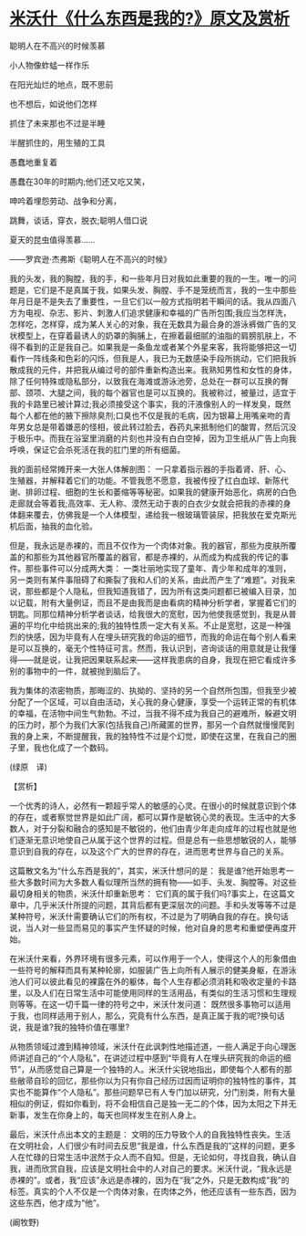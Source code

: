 # [米沃什《什么东西是我的?》原文及赏析](https://www.vrrw.net/wx/12299.html)

聪明人在不高兴的时候羡慕

小人物像蚱蜢一样作乐

在阳光灿烂的地点，既不思前

也不想后，如说他们怎样

抓住了未来那也不过是半睡

半醒抓住的，用生殖的工具

愚蠢地重复着

愚蠢在30年的时期内;他们还又吃又笑，

呻吟着埋怨劳动、战争和分离，

跳舞，谈话，穿衣，脱衣;聪明人借口说

夏天的昆虫值得羡慕……

——罗宾逊·杰弗斯《聪明人在不高兴的时候》



我的头发，我的胸膛，我的手，和一些年月日对我如此重要的我的一生。唯一的问题是，它们是不是真属于我，如果头发、胸膛、手不是笼统而言，我的一生中那些年月日是不是失去了重要性，一旦它们以一般方式指明若干瞬间的话。我从四面八方为电视、杂志、影片、刺激人们追求健康和幸福的广告所包围;我应当怎样洗，怎样吃，怎样穿，成为某人关心的对象，我在无数具为最合身的游泳裤做广告的叉状模型上，在穿着最诱人的奶罩的胸脯上，在擦着最细腻的油脂的肩膀肌肤上，不得不看到的正是我自己。如果我是一条鱼龙或者某个外星来客，我将能够把这一切看作一阵线条和色彩的闪烁，但我是人，我已为无数感染手段所挑动，它们把我拆散成我的元件，并把我从编过号的部件重新构造出来。我熟知男性和女性的身体，除了任何特殊或隐私部分，以致我在海滩或游泳池旁，总处在一群可以互换的臀部、颈项、大腿之间，我的每个器官也是可以互换的。我被称过，被量过，适宜于我的卡路里已被计算过;我必须接受这个事实，我的汗液像别人的一样发臭，既然每个人都在他的腋下擦除臭剂;口臭也不仅是我的毛病，因为银幕上用嘴亲吻的青年男女总是带着嫌恶的怪相，彼此转过脸去，吞药丸来抵制他们的酸胃，然后沉没于极乐中。而我在浴室里消磨的片刻也并没有白白空掉，因为卫生纸从广告上向我呼唤，保证它会杀死活在我的肛门里的所有细菌。

我的面前经常摊开来一大张人体解剖图： 一只拿着指示器的手指着肾、肝、心、生殖器，并解释着它们的功能。不管我愿不愿意，我被传授了红白血球、新陈代谢、排卵过程、细胞的生长和萎缩等等秘密。如果我的健康开始恶化，病房的白色走廊就会等着我;高效率、无人称、漠然无动于衷的白衣少女就会把我的赤裸的身体翻来覆去，仿佛我是一个人体模型，递给我一根玻璃管装尿，把我放在爱克斯光机后面，抽我的血化验。

但是，我永远是赤裸的，而且不仅作为一个肉体对象。我的器官，那些为皮肤所覆盖的和那些为其他器官所覆盖的器官，都是赤裸的，从而成为构成我的传记的事件。那些事件可以分成两大类： 一类壮丽地实现了童年、青少年和成年的准则，另一类则有某件事阻碍了和撕裂了我和人们的关系，由此而产生了“难题”。对我来说，那些都是个人隐私，但我知道我错了，因为所有这类问题都已被编入目录，加以记载，附有大量例证，而且不是由我而是由看病的精神分析学者，掌握着它们的钥匙。同那位精神分析学者谈话，给我很大的宽慰，因为他使我感觉到，我是从普遍的平均化中给挑出来的;我的独特性质一定大有关系。不止是宽慰，这是一种强烈的快感，因为毕竟有人在埋头研究我的命运的细节，而我的命运在每个别人看来是可以互换的，毫无个性特征可言。然而，我认识到，咨询谈话的用意就是让我懂得——就是说，让我把因果联系起来——这样我患病的自身，我现在把它看成许多别的事物中的一件，就被抛到脑后了。

我为集体的浓密物质，那晦涩的、执拗的、坚持的另一个自然所包围，但我至少被分配了一个区域，可以自由活动，关心我的身心健康，享受一个运转正常的有机体的幸福，在活物中间生气勃勃。不过，当我不得不成为我自己的避难所，躲避文明的压力时，那个为我们大家(包括我自己)所藏匿的世界，那另一个自然就慢慢爬到我的身上来，不断提醒我，我的独特性不过是个幻觉，即使在这里，在我自己的圈子里，我也化成了一个数码。

(绿原　译)

【赏析】

一个优秀的诗人，必然有一颗超乎常人的敏感的心灵。在很小的时候就意识到个体的存在，或者察觉世界是如此广阔，都可以算作是敏锐心灵的表现。生活中的大多数人，对于分裂和融合的感知是不敏锐的，他们由青少年走向成年的过程也就是他们逐渐无意识地使自己从属于这个世界的过程。但是总有一些思想敏锐的人，能够意识到自我的存在，以及这个广大的世界的存在，进而思考世界与自己的关系。

这篇散文名为“什么东西是我的”，其实，米沃什想问的是： 我是谁?他开始思考一些大多数时间为大多数人看似理所当然的拥有物——如手、头发、胸膛等。对这些最切身相关的物质，米沃什却重新思考： 它们真的属于我们吗?事实上，在这篇文章中，几乎米沃什所提的问题，其背后都有更深层次的问题。手和头发等等不过是某种符号，米沃什需要确认它们的所有权，不过是为了明确自我的存在。换句话说，当人对一些显而易见的事实产生怀疑的时候，他对自身的思考和重塑便再度开始。

在米沃什来看，外界环境有很多元素，可以作用于一个人，使得这个人的形象借由一些符号的解释而具有某种轮廓，如服装广告上向所有人展示的健美身躯，在游泳池人们可以彼此看见的裸露在外的躯体，每个人生存都必须消耗和吸收定量的卡路里，以及人们在日常生活中可能使用同样的生活用品，有类似的生活习惯和生理规则等等。在这一切千篇一律的符号之中，米沃什发问道： 既然很多事物可以适用于我，也同样适用于别人，那么，究竟有什么东西，是真正属于我的呢?换句话说，我是谁?我的独特价值在哪里?

从物质领域过渡到精神领域，米沃什在此讽刺性地描述道，一些人满足于向心理医师讲述自己的“个人隐私”，在讲述过程中感到“毕竟有人在埋头研究我的命运的细节”，从而感觉自己算是一个独特的人。米沃什尖锐地指出，即使每个人都有的那些敝帚自珍的回忆，那些你以为只有你自己经历过因而证明你的独特性的事件，其实也不能算作“个人隐私”。那些问题早已有人专门加以研究，分门别类，附有大量相似的例证，假如你看到，将不会相信自己是独一无二的个体，因为太阳之下并无新事，发生在你身上的，每天也同样发生在别人身上。

最后，米沃什点出本文的主题是： 文明的压力导致个人的自我独特性丧失。生活在文明社会，人们很少有时间去反思“我是谁，什么东西是我的”这样的问题，更多人在忙碌的日常生活中泯然于众人而不自知。但是，无论如何，寻找自我，确认自我，进而欣赏自我，应该是文明社会中的人对自己的要求。米沃什说，“我永远是赤裸的”。或者，我“应该”永远是赤裸的，因为在“我”之外，只是无数构成“我”的标签。真实的个人不仅是一个肉体对象，在肉体之外，他还应该有一些东西，因为这些东西，他才成为“他”。

(阚牧野)


